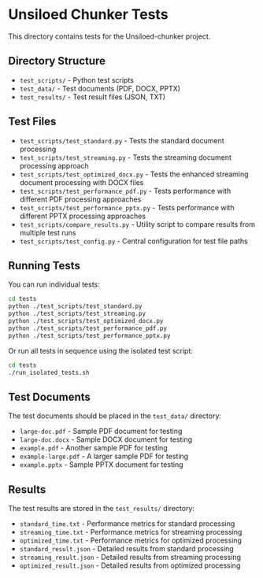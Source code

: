 # Unsiloed Chunker Tests

This directory contains tests for the Unsiloed-chunker project.

## Directory Structure

- `test_scripts/` - Python test scripts
- `test_data/` - Test documents (PDF, DOCX, PPTX)
- `test_results/` - Test result files (JSON, TXT)

## Test Files

- `test_scripts/test_standard.py` - Tests the standard document processing
- `test_scripts/test_streaming.py` - Tests the streaming document processing approach
- `test_scripts/test_optimized_docx.py` - Tests the enhanced streaming document processing with DOCX files
- `test_scripts/test_performance_pdf.py` - Tests performance with different PDF processing approaches
- `test_scripts/test_performance_pptx.py` - Tests performance with different PPTX processing approaches
- `test_scripts/compare_results.py` - Utility script to compare results from multiple test runs
- `test_scripts/test_config.py` - Central configuration for test file paths

## Running Tests

You can run individual tests:

```bash
cd tests
python ./test_scripts/test_standard.py
python ./test_scripts/test_streaming.py
python ./test_scripts/test_optimized_docx.py
python ./test_scripts/test_performance_pdf.py
python ./test_scripts/test_performance_pptx.py
```

Or run all tests in sequence using the isolated test script:

```bash
cd tests
./run_isolated_tests.sh
```

## Test Documents

The test documents should be placed in the `test_data/` directory:

- `large-doc.pdf` - Sample PDF document for testing
- `large-doc.docx` - Sample DOCX document for testing
- `example.pdf` - Another sample PDF for testing
- `example-large.pdf` - A larger sample PDF for testing
- `example.pptx` - Sample PPTX document for testing

## Results

The test results are stored in the `test_results/` directory:

- `standard_time.txt` - Performance metrics for standard processing
- `streaming_time.txt` - Performance metrics for streaming processing
- `optimized_time.txt` - Performance metrics for optimized processing
- `standard_result.json` - Detailed results from standard processing
- `streaming_result.json` - Detailed results from streaming processing
- `optimized_result.json` - Detailed results from optimized processing
